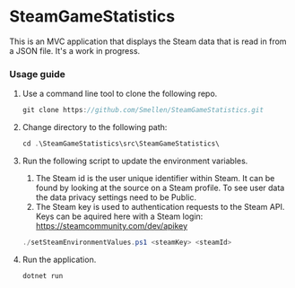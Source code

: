 # SteamGameStatistics

This is an MVC application that displays the Steam data that is read in from a JSON file.
It's a work in progress.


### Usage guide
1. Use a command line tool to clone the following repo.
    ```csharp
    git clone https://github.com/Smellen/SteamGameStatistics.git
    ```

2. Change directory to the following path:
    ```csharp
    cd .\SteamGameStatistics\src\SteamGameStatistics\
    ```

3. Run the following script to update the environment variables.
    1. The Steam id is the user unique identifier within Steam. It can be found by looking at the source on a Steam profile. To see user data the data privacy settings need to be Public.
    2. The Steam key is used to authentication requests to the Steam API. Keys can be aquired here with a Steam login: https://steamcommunity.com/dev/apikey

    ```csharp
    ./setSteamEnvironmentValues.ps1 <steamKey> <steamId>
    ```
4. Run the application.
    ```csharp
    dotnet run
    ```